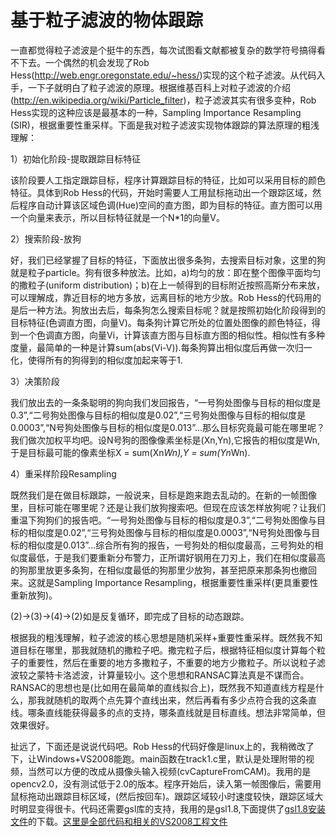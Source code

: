 # 基于粒子滤波的物体跟踪





一直都觉得粒子滤波是个挺牛的东西，每次试图看文献都被复杂的数学符号搞得看不下去。一个偶然的机会发现了Rob  Hess(http://web.engr.oregonstate.edu/~hess/)实现的这个粒子滤波。从代码入手，一下子就明白了粒子滤波的原理。根据维基百科上对粒子滤波的介绍(http://en.wikipedia.org/wiki/Particle_filter)，粒子滤波其实有很多变种，Rob  Hess实现的这种应该是最基本的一种，Sampling Importance Resampling  (SIR)，根据重要性重采样。下面是我对粒子滤波实现物体跟踪的算法原理的粗浅理解：

1）初始化阶段-提取跟踪目标特征

该阶段要人工指定跟踪目标，程序计算跟踪目标的特征，比如可以采用目标的颜色特征。具体到Rob  Hess的代码，开始时需要人工用鼠标拖动出一个跟踪区域，然后程序自动计算该区域色调(Hue)空间的直方图，即为目标的特征。直方图可以用一个向量来表示，所以目标特征就是一个N*1的向量V。

2）搜索阶段-放狗

好，我们已经掌握了目标的特征，下面放出很多条狗，去搜索目标对象，这里的狗就是粒子particle。狗有很多种放法。比如，a)均匀的放：即在整个图像平面均匀的撒粒子(uniform  distribution)；b)在上一帧得到的目标附近按照高斯分布来放，可以理解成，靠近目标的地方多放，远离目标的地方少放。Rob  Hess的代码用的是后一种方法。狗放出去后，每条狗怎么搜索目标呢？就是按照初始化阶段得到的目标特征(色调直方图，向量V)。每条狗计算它所处的位置处图像的颜色特征，得到一个色调直方图，向量Vi，计算该直方图与目标直方图的相似性。相似性有多种度量，最简单的一种是计算sum(abs(Vi-V)).每条狗算出相似度后再做一次归一化，使得所有的狗得到的相似度加起来等于1.

3）决策阶段

我们放出去的一条条聪明的狗向我们发回报告，“一号狗处图像与目标的相似度是0.3”,“二号狗处图像与目标的相似度是0.02”,“三号狗处图像与目标的相似度是0.0003”,“N号狗处图像与目标的相似度是0.013”...那么目标究竟最可能在哪里呢？我们做次加权平均吧。设N号狗的图像像素坐标是(Xn,Yn),它报告的相似度是Wn,于是目标最可能的像素坐标X  = sum(Xn*Wn),Y = sum(Yn*Wn).

4）重采样阶段Resampling

既然我们是在做目标跟踪，一般说来，目标是跑来跑去乱动的。在新的一帧图像里，目标可能在哪里呢？还是让我们放狗搜索吧。但现在应该怎样放狗呢？让我们重温下狗狗们的报告吧。“一号狗处图像与目标的相似度是0.3”,“二号狗处图像与目标的相似度是0.02”,“三号狗处图像与目标的相似度是0.0003”,“N号狗处图像与目标的相似度是0.013”...综合所有狗的报告，一号狗处的相似度最高，三号狗处的相似度最低，于是我们要重新分布警力，正所谓好钢用在刀刃上，我们在相似度最高的狗那里放更多条狗，在相似度最低的狗那里少放狗，甚至把原来那条狗也撤回来。这就是Sampling  Importance Resampling，根据重要性重采样(更具重要性重新放狗)。

(2)->(3)->(4)->(2)如是反复循环，即完成了目标的动态跟踪。

 

根据我的粗浅理解，粒子滤波的核心思想是随机采样+重要性重采样。既然我不知道目标在哪里，那我就随机的撒粒子吧。撒完粒子后，根据特征相似度计算每个粒子的重要性，然后在重要的地方多撒粒子，不重要的地方少撒粒子。所以说粒子滤波较之蒙特卡洛滤波，计算量较小。这个思想和RANSAC算法真是不谋而合。RANSAC的思想也是(比如用在最简单的直线拟合上)，既然我不知道直线方程是什么，那我就随机的取两个点先算个直线出来，然后再看有多少点符合我的这条直线。哪条直线能获得最多的点的支持，哪条直线就是目标直线。想法非常简单，但效果很好。

 

扯远了，下面还是说说代码吧。Rob  Hess的代码好像是linux上的，我稍微改了下，让Windows+VS2008能跑。main函数在track1.c里，默认是处理附带的视频，当然可以方便的改成从摄像头输入视频(cvCaptureFromCAM)。我用的是opencv2.0，没有测试低于2.0的版本。程序开始后，读入第一帧图像后，需要用鼠标拖动出跟踪目标区域，(然后按回车)。跟踪区域较小时速度较快，跟踪区域大时明显变得很卡。代码还需要gsl库的支持，我用的是gsl1.8,下面提供了[gsl1.8安装文件](http://files.cnblogs.com/yangyangcv/gsl-1.8.rar)的下载。[这里是全部代码和相关的VS2008工程文件](http://files.cnblogs.com/yangyangcv/particleFilterTrackTest.rar)